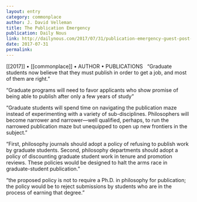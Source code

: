 ```yaml
---
layout: entry
category: commonplace
author: J. David Velleman
title: The Publication Emergency
publication: Daily Nous
link: http://dailynous.com/2017/07/31/publication-emergency-guest-post-j-david-velleman/
date: 2017-07-31
permalink: 
---
```


[[2017]] • [[commonplace]] • AUTHOR • PUBLICATIONS 
 
“Graduate students now believe that they must publish in order to get a job, and most of them are right.”

“Graduate programs will need to favor applicants who show promise of being able to publish after only a few years of study”

“Graduate students will spend time on navigating the publication maze instead of experimenting with a variety of sub-disciplines. Philosophers will become narrower and narrower—well qualified, perhaps, to run the narrowed publication maze but unequipped to open up new frontiers in the subject.”

“First, philosophy journals should adopt a policy of refusing to publish work by graduate students. Second, philosophy departments should adopt a policy of discounting graduate student work in tenure and promotion reviews. These policies would be designed to halt the arms race in graduate-student publication.”

“the proposed policy is not to require a Ph.D. in philosophy for publication; the policy would be to reject submissions by students who are in the process of earning that degree.”

